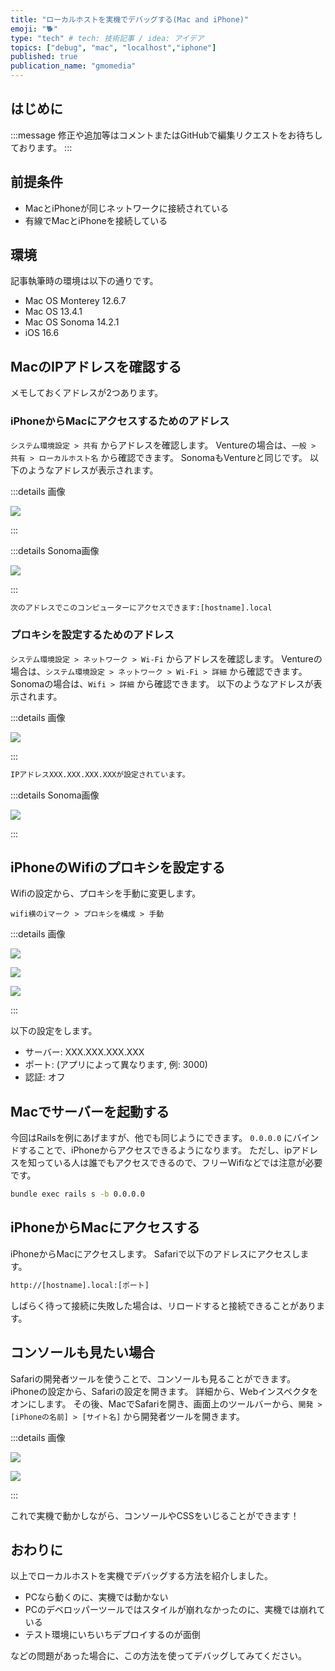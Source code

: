 ```yaml
---
title: "ローカルホストを実機でデバッグする(Mac and iPhone)"
emoji: "🐕"
type: "tech" # tech: 技術記事 / idea: アイデア
topics: ["debug", "mac", "localhost","iphone"]
published: true
publication_name: "gmomedia"
---
```


## はじめに

:::message
修正や追加等はコメントまたはGitHubで編集リクエストをお待ちしております。
:::

## 前提条件

- MacとiPhoneが同じネットワークに接続されている
- 有線でMacとiPhoneを接続している

## 環境

記事執筆時の環境は以下の通りです。

- Mac OS Monterey 12.6.7
- Mac OS 13.4.1
- Mac OS Sonoma 14.2.1
- iOS 16.6

## MacのIPアドレスを確認する

メモしておくアドレスが2つあります。

### iPhoneからMacにアクセスするためのアドレス

`システム環境設定 > 共有` からアドレスを確認します。
Ventureの場合は、`一般 > 共有 > ローカルホスト名` から確認できます。
SonomaもVentureと同じです。
以下のようなアドレスが表示されます。

:::details 画像

![](/images/2adadb54bb5c4c/mac_address.png)

:::

:::details Sonoma画像

![](/images/2adadb54bb5c4c/mac_sonoma_address.png)

:::

```txt
次のアドレスでこのコンピューターにアクセスできます:[hostname].local
```

### プロキシを設定するためのアドレス

`システム環境設定 > ネットワーク > Wi-Fi` からアドレスを確認します。
Ventureの場合は、`システム環境設定 > ネットワーク > Wi-Fi > 詳細` から確認できます。
Sonomaの場合は、`Wifi > 詳細` から確認できます。
以下のようなアドレスが表示されます。

:::details 画像

![](/images/2adadb54bb5c4c/mac_wifi.jpg)

:::

```txt
IPアドレスXXX.XXX.XXX.XXXが設定されています。
```

:::details Sonoma画像

![](/images/2adadb54bb5c4c/mac_sonoma_wifi.jpg)

:::

## iPhoneのWifiのプロキシを設定する

Wifiの設定から、プロキシを手動に変更します。

`wifi横のiマーク > プロキシを構成 > 手動`

:::details 画像

![](/images/2adadb54bb5c4c/iphone_wifi.jpg)

![](/images/2adadb54bb5c4c/iphone_wifi2.jpg)

![](/images/2adadb54bb5c4c/iphone_wifi3.jpg)

:::

以下の設定をします。

- サーバー: XXX.XXX.XXX.XXX
- ポート: (アプリによって異なります, 例: 3000)
- 認証: オフ

## Macでサーバーを起動する

今回はRailsを例にあげますが、他でも同じようにできます。
`0.0.0.0` にバインドすることで、iPhoneからアクセスできるようになります。
ただし、ipアドレスを知っている人は誰でもアクセスできるので、フリーWifiなどでは注意が必要です。

```bash
bundle exec rails s -b 0.0.0.0
```

## iPhoneからMacにアクセスする

iPhoneからMacにアクセスします。
Safariで以下のアドレスにアクセスします。

```txt
http://[hostname].local:[ポート]
```

しばらく待って接続に失敗した場合は、リロードすると接続できることがあります。

## コンソールも見たい場合

Safariの開発者ツールを使うことで、コンソールも見ることができます。
iPhoneの設定から、Safariの設定を開きます。
詳細から、Webインスペクタをオンにします。
その後、MacでSafariを開き、画面上のツールバーから、`開発 > [iPhoneの名前] > [サイト名]` から開発者ツールを開きます。

:::details 画像

![](/images/2adadb54bb5c4c/web.png)

![](/images/2adadb54bb5c4c/web2.png)

:::

これで実機で動かしながら、コンソールやCSSをいじることができます！

## おわりに

以上でローカルホストを実機でデバッグする方法を紹介しました。

- PCなら動くのに、実機では動かない
- PCのデベロッパーツールではスタイルが崩れなかったのに、実機では崩れている
- テスト環境にいちいちデプロイするのが面倒

などの問題があった場合に、この方法を使ってデバッグしてみてください。
